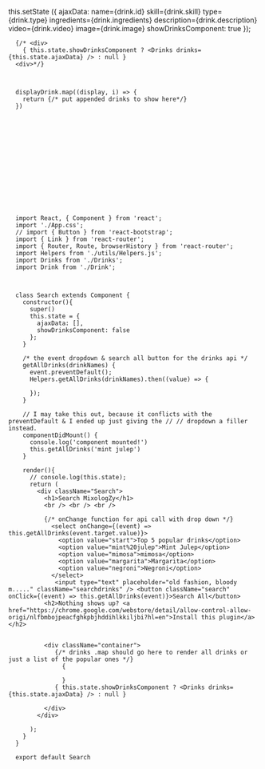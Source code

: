 
this.setState ({
  ajaxData: name={drink.id}
  skill={drink.skill}
  type={drink.type}
  ingredients={drink.ingredients}
  description={drink.description}
  video={drink.video}
  image={drink.image}
  showDrinksComponent: true
});


      {/* <div>
        { this.state.showDrinksComponent ? <Drinks drinks={this.state.ajaxData} /> : null }
      <div>*/}



      displayDrink.map((display, i) => {
        return {/* put appended drinks to show here*/}
      })















      import React, { Component } from 'react';
      import './App.css';
      // import { Button } from 'react-bootstrap';
      import { Link } from 'react-router';
      import { Router, Route, browserHistory } from 'react-router';
      import Helpers from './utils/Helpers.js';
      import Drinks from './Drinks';
      import Drink from './Drink';



      class Search extends Component {
        constructor(){
          super()
          this.state = {
            ajaxData: [],
            showDrinksComponent: false
          };
        }

        /* the event dropdown & search all button for the drinks api */
        getAllDrinks(drinkNames) {
          event.preventDefault();
          Helpers.getAllDrinks(drinkNames).then((value) => {

          });
        }

        // I may take this out, because it conflicts with the preventDefault & I ended up just giving the // // dropdown a filler instead.
        componentDidMount() {
          console.log('component mounted!')
          this.getAllDrinks('mint julep')
        }

        render(){
          // console.log(this.state);
          return (
            <div className="Search">
              <h1>Search MixologZy</h1>
              <br /> <br /> <br />

              {/* onChange function for api call with drop down */}
                <select onChange={(event) => this.getAllDrinks(event.target.value)}>
                  <option value="start">Top 5 popular drinks</option>
                  <option value="mint%20julep">Mint Julep</option>
                  <option value="mimosa">mimosa</option>
                  <option value="margarita">Margarita</option>
                  <option value="negroni">Negroni</option>
                </select>
                 <input type="text" placeholder="old fashion, bloody m....." className="searchdrinks" /> <button className="search" onClick={(event) => this.getAllDrinks(event)}>Search All</button>
              <h2>Nothing shows up? <a href="https://chrome.google.com/webstore/detail/allow-control-allow-origi/nlfbmbojpeacfghkpbjhddihlkkiljbi?hl=en">Install this plugin</a></h2>


              <div className="container">
                 {/* drinks .map should go here to render all drinks or just a list of the popular ones */}
                   {

                   }
                 { this.state.showDrinksComponent ? <Drinks drinks={this.state.ajaxData} /> : null }

              </div>
            </div>

          );
        }
      }

      export default Search
